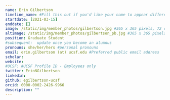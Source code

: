```yaml
---
name: Erin Gilbertson
timeline_name: #Fill this out if you'd like your name to appear differently on the Timeline.
startdate: [2021-03-15]
enddate: []
image: /static/img/member_photos/gilbertson.jpg #365 x 365 pixels, 72 dpi
altimage: /static/img/member_photos/gilbertson_pb.jpg #365 x 365 pixels, 72 dpi
position: Graduate Student
#subsequent:  update once you become an alumnus
pronouns: she/her/hers #personal pronouns
email: erin.gilbertson (at) ucsf.edu #Preferred public email address
scholar: 
website:
#UCSF: #UCSF Profile ID - Employees only
twitter: ErinNGilbertson
linkedin: 
github: egilbertson-ucsf
orcid: 0000-0002-2426-9966
description: ""
---
```


